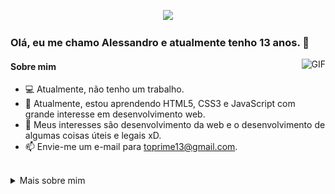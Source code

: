 <p align="center">
  <img src="https://media.giphy.com/media/du3J3cXyzhj75IOgvA/giphy.gif" width="30%">
</p>

### Olá, eu me chamo Alessandro e atualmente tenho 13 anos. 👋

<img align="right" alt="GIF" src="https://media.giphy.com/media/26n7b7PjSOZJwVCmY/giphy.gif" />

#### Sobre mim

- 💻 Atualmente, não tenho um trabalho.
- 🌱 Atualmente, estou aprendendo HTML5, CSS3 e JavaScript com grande interesse em desenvolvimento web.
- 🤔 Meus interesses são desenvolvimento da web e o desenvolvimento de algumas coisas úteis e legais xD.
- 📫 Envie-me um e-mail para toprime13@gmail.com.

<br>

<details>
  
  <summary>Mais sobre mim</summary>
  
  <br>
  
  #### - Estatísticas
  
  ![Anurag's github stats](https://github-readme-stats.vercel.app/api?username=alessandrohenriqueramos&show_icons=true&theme=dracula) 
  
  [![Top Langs](https://github-readme-stats.vercel.app/api/top-langs/?username=alessandrohenriqueramos)](https://github.com/anuraghazra/github-readme-stats)
  
  ---

  #### - Linguagens e Ferramentas
  
  <code><img height="20" src="https://raw.githubusercontent.com/github/explore/80688e429a7d4ef2fca1e82350fe8e3517d3494d/topics/python/python.png"></code>
  
  <code><img height="20" src="https://raw.githubusercontent.com/github/explore/80688e429a7d4ef2fca1e82350fe8e3517d3494d/topics/html/html.png"></code>
  <code><img height="20" src="https://raw.githubusercontent.com/github/explore/80688e429a7d4ef2fca1e82350fe8e3517d3494d/topics/css/css.png"></code>
  <code><img height="20" src="https://raw.githubusercontent.com/github/explore/80688e429a7d4ef2fca1e82350fe8e3517d3494d/topics/bootstrap/bootstrap.png"></code>
  
  <code><img height="20" src="https://raw.githubusercontent.com/github/explore/80688e429a7d4ef2fca1e82350fe8e3517d3494d/topics/javascript/javascript.png"></code>
  <code><img height="20" src="https://raw.githubusercontent.com/github/explore/80688e429a7d4ef2fca1e82350fe8e3517d3494d/topics/react/react.png"></code>
  
</details

<!--
**alessandrohenriqueramos/alessandrohenriqueramos** is a ✨ _special_ ✨ repository because its `README.md` (this file) appears on your GitHub profile.

Here are some ideas to get you started:

- 🔭 I’m currently working on ...
- 🌱 I’m currently learning ...
- 👯 I’m looking to collaborate on ...
- 🤔 I’m looking for help with ...
- 💬 Ask me about ...
- 📫 How to reach me: ...
- 😄 Pronouns: ...
- ⚡ Fun fact: ...
-->
